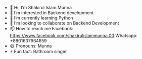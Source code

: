 - 👋 Hi, I’m Shakirul Islam Munna
- 👀 I’m interested in Backend development
- 🌱 I’m currently learning Python
- 💞️ I’m looking to collaborate on Backend Development 
- 📫 How to reach me Facebook: https://www.facebook.com/shakirulislammunna.00 Whatsapp: +8801637964859
- 😄 Pronouns: Munna
- ⚡ Fun fact: Bathroom singer

<!---
shakirul18/shakirul18 is a ✨ special ✨ repository because its `README.md` (this file) appears on your GitHub profile.
You can click the Preview link to take a look at your changes.
--->
